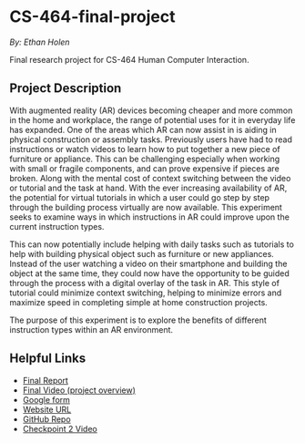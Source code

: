 # CS-464-final-project


*By: Ethan Holen*


Final research project for CS-464 Human Computer Interaction.



## Project Description

With augmented reality (AR) devices becoming cheaper and more common in the home and workplace, the range of potential uses for it in everyday life has expanded. One of the areas which AR can now assist in is aiding in physical construction or assembly tasks. Previously users have had to read instructions or watch videos to learn how to put together a new piece of furniture or appliance. This can be challenging especially when working with small or fragile components, and can prove expensive if pieces are broken. Along with the mental cost of context switching between the video or tutorial and the task at hand. With the ever increasing availability of AR, the potential for virtual tutorials in which a user could go step by step through the building process virtually are now available. This experiment seeks to examine ways in which instructions in AR could improve upon the current instruction types.

This can now potentially include helping with daily tasks such as tutorials to help with building physical object such as furniture or new appliances. Instead of the user watching a video on their smartphone and building the object at the same time, they could now have the opportunity to be guided through the process with a digital overlay of the task in AR. This style of tutorial could minimize context switching, helping to minimize errors and maximize speed in completing simple at home construction projects.

The purpose of this experiment is to explore the benefits of different instruction types within an AR environment.





## Helpful Links

- [Final Report](FOW_Final_Report.pdf)
- [Final Video (project overview)]()
- [Google form](https://docs.google.com/forms/d/e/1FAIpQLSeqH1NdArkDOACY5zCTioBV65cdniCynMGyavn0NPTNlDU1xw/viewform?usp=sf_link)
- [Website URL](website/index.html)
- [GitHub Repo](https://github.com/EthanHolen/CS-464-final-project)
- [Checkpoint 2 Video](https://youtu.be/ZNP0AYPcdKY)


